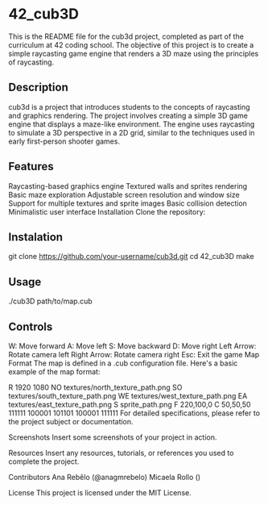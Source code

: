 # 42_cub3D
This is the README file for the cub3d project, completed as part of the curriculum at 42 coding school. The objective of this project is to create a simple raycasting game engine that renders a 3D maze using the principles of raycasting.

## Description
cub3d is a project that introduces students to the concepts of raycasting and graphics rendering. The project involves creating a simple 3D game engine that displays a maze-like environment. The engine uses raycasting to simulate a 3D perspective in a 2D grid, similar to the techniques used in early first-person shooter games.

## Features
Raycasting-based graphics engine
Textured walls and sprites rendering
Basic maze exploration
Adjustable screen resolution and window size
Support for multiple textures and sprite images
Basic collision detection
Minimalistic user interface
Installation
Clone the repository:

## Instalation
git clone https://github.com/your-username/cub3d.git
cd 42_cub3D
make

## Usage
./cub3D path/to/map.cub

## Controls
W: Move forward
A: Move left
S: Move backward
D: Move right
Left Arrow: Rotate camera left
Right Arrow: Rotate camera right
Esc: Exit the game
Map Format
The map is defined in a .cub configuration file. Here's a basic example of the map format:

R 1920 1080
NO textures/north_texture_path.png
SO textures/south_texture_path.png
WE textures/west_texture_path.png
EA textures/east_texture_path.png
S sprite_path.png
F 220,100,0
C 50,50,50
111111
100001
101101
100001
111111
For detailed specifications, please refer to the project subject or documentation.

Screenshots
Insert some screenshots of your project in action.

Resources
Insert any resources, tutorials, or references you used to complete the project.

Contributors
Ana Rebêlo (@anagmrebelo)
Micaela Rollo ()


License
This project is licensed under the MIT License.
